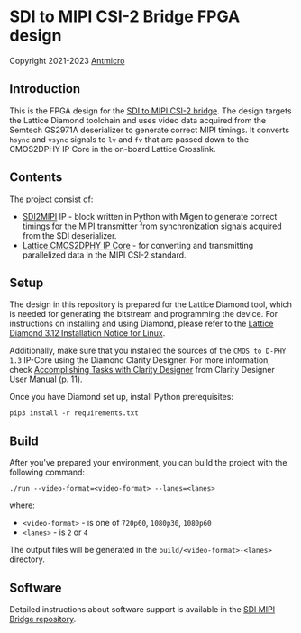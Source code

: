 # SDI to MIPI CSI-2 Bridge FPGA design

Copyright 2021-2023 [Antmicro](https://antmicro.com/)

## Introduction

This is the FPGA design for the [SDI to MIPI CSI-2 bridge](https://github.com/antmicro/sdi-mipi-bridge).
The design targets the Lattice Diamond toolchain and uses video data acquired
from the Semtech GS2971A deserializer to generate correct MIPI timings.
It converts `hsync` and `vsync` signals to `lv` and `fv` that are passed down
to the CMOS2DPHY IP Core in the on-board Lattice Crosslink.

## Contents

The project consist of:

* [SDI2MIPI](src/sdi2mipi.py) IP - block written in Python with Migen to generate correct
timings for the MIPI transmitter from synchronization signals acquired from the
SDI deserializer.
* [Lattice CMOS2DPHY IP Core](https://www.latticesemi.com/en/Products/DesignSoftwareAndIP/IntellectualProperty/IPCore/IPCores04/CMOStoMIPICSI2InterfaceBridge) - for converting and transmitting parallelized data in the MIPI CSI-2 standard.

## Setup

The design in this repository is prepared for the Lattice Diamond tool, which is needed for generating the bitstream and programming the device.
For instructions on installing and using Diamond, please refer to the [Lattice Diamond 3.12 Installation Notice for Linux](https://www.latticesemi.com/-/media/LatticeSemi/Documents/Diamond312/Diamond_Install_Linux.ashx).

Additionally, make sure that you installed the sources of the `CMOS to D-PHY 1.3` IP-Core using the Diamond Clarity Designer.
For more information, check [Accomplishing Tasks with Clarity Designer](https://www.latticesemi.com/-/media/LatticeSemi/Documents/UserManuals/1D/ClarityUserGuide32.ashx#page=11)
from Clarity Designer User Manual (p. 11).

Once you have Diamond set up, install Python prerequisites:

```
pip3 install -r requirements.txt
```

## Build

After you've prepared your environment, you can build the project with the following command:

```
./run --video-format=<video-format> --lanes=<lanes>
```
where:

* `<video-format>` - is one of `720p60`, `1080p30`, `1080p60`
* `<lanes>` - is `2` or `4`

The output files will be generated in the `build/<video-format>-<lanes>` directory.

## Software

Detailed instructions about software support is available in the [SDI MIPI Bridge repository](https://github.com/antmicro/sdi-mipi-bridge/blob/master/sw_setup_l4t.rst).
